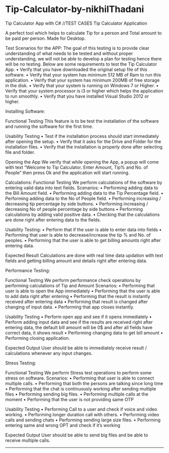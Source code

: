 # Tip-Calculator-by-nikhilThadani
Tip Calculator App with C#
//TEST CASES
Tip Calculator Application

A perfect tool which helps to calculate Tip for a person and Total amount to be paid per person. Made for Desktop.


Test Scenarios for the APP: 
The goal of this testing is to provide clear understanding of what needs to be tested and without proper understanding, we will not be able to develop a plan for testing hence there will be no testing. Below are some requirements to test the Tip Calculator App.
•	Verify that you have downloaded the original setup file of this software.
•	Verify that your system has minimum 512 MB of Ram to run this application.
•	Verify that your system has minimum 200MB of free storage in the disk. 
•	Verify that your system is running on Windows 7 or Higher.
•	Verify that your system processor is i3 or higher which helps the application to run smoothly. 
•	Verify that you have installed Visual Studio 2012 or higher.








Installing Software:

Functional Testing
This feature is to be test the installation of the software and running the software for the first time.


Usability Testing
•	Test if the installation process should start immediately after opening the setup.
•	Verify that it asks for the Drive and Folder for the installation files.
•	Verify that the installation is properly done after selecting file and folder.

Opening the App
We verify that while opening the App, a popup will come with text “Welcome to Tip Calculator. Enter Amount, Tip% and No. of People” then press Ok and the application will start running.





Calculations:
Functional Testing
We perform calculations of the software by entering valid data into text fields.
Scenarios:
•	Performing adding data to the Bill Amount field.
•	Performing adding data to the Tip Percentage field.
•	Performing adding data to the No of People field.
•	Performing increasing / decreasing tip percentage by side buttons.
•	Performing increasing / decreasing No of people percentage by side buttons 
•	Performing calculations by adding valid positive data.
•	Checking that the calculations are done right after entering data to the fields.

Usability Testing:
•	Perform that if the user is able to enter data into fields
•	Performing that user is able to decrease/increase the tip % and No. of peoples.
•	Performing that the user is able to get billing amounts right after entering data.

Expected Result
Calculations are done with real time data updation with text fields and getting billing amount and details right after entering data.


Performance Testing:

Functional Testing
We perform performance check operations by performing calculations of Tip and Amount
Scenarios:
•	Performing that user is able to open the App immediately
•	Performing that the user is able to add data right after entering
•	Performing that the result is instantly received after entering data
•	Performing that result is changed after changing of input data.
•	Performing that app closes instantly.

Usability Testing
•	Perform open app and see if it opens immediately
•	Perform adding input data and see if the results are received right after entering data, the default bill amount will be 0$ and after all fields have correct data, it shows result
•	Performing changing data to get bill amount
•	Performing closing application.

Expected Output
User should be able to immediately receive result / calculations whenever any input changes.


Stress Testing:

Functional Testing
We perform Stress test operations to perform some stress on software.
Scenarios:
•	Performing that user is able to connect multiple calls.
•	Performing that both the persons are talking since long time
•	Performing that the chat is continuously working after sending multiple files
•	Performing sending big files.
•	Performing multiple calls at the moment
•	Performing that the user is not providing same OTP

Usability Testing
•	Performing Call to a user and check if voice and video working.
•	Performing longer duration call with others.
•	Performing video calls and sending chats
•	Performing sending large size files.
•	Performing entering same and wrong OPT and check if it’s working

Expected Output
User should be able to send big files and be able to receive multiple calls.
________________________________________

